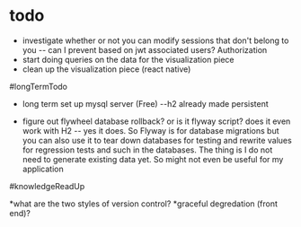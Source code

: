 # todo

* investigate whether or not you can modify sessions that don't belong to you -- can I prevent based on jwt associated users? Authorization
* start doing queries on the data for the visualization piece
* clean up the visualization piece (react native)


#longTermTodo

* long term set up mysql server (Free) --h2 already made persistent

* figure out flywheel database rollback? or is it flyway script? does it even work with H2 -- yes it does. So Flyway is for database migrations but you can also use it to tear down databases for testing and rewrite values for regression tests and such in the databases. The thing is I do not need to generate existing data yet. So might not even be useful for my application


#knowledgeReadUp

*what are the two styles of version control?
*graceful degredation (front end)?